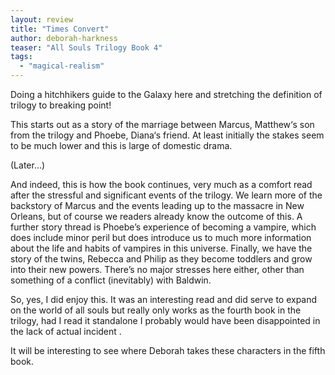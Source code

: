 ```yaml
---
layout: review
title: "Times Convert"
author: deborah-harkness
teaser: "All Souls Trilogy Book 4"
tags:
  - "magical-realism"
---
```


Doing a hitchhikers guide to the Galaxy here and stretching the definition of
trilogy to breaking point!

This starts out as a story of the marriage between Marcus, Matthew‘s son from
the trilogy and Phoebe, Diana‘s friend. At least initially the stakes seem to
be much lower and this is large of domestic drama.

(Later...)

And indeed, this is how the book continues, very much as a comfort read
after the stressful and significant events of the trilogy. We learn more of the
backstory of Marcus and the events leading up to the massacre in New Orleans,
but of course we readers already know the outcome of this. A further story
thread is Phoebe’s experience of becoming a vampire, which does include minor
peril but does introduce us to much more information about the life and habits
of vampires in this universe. Finally, we have the story of the twins, Rebecca
and Philip as they become toddlers and grow into their new powers. There’s no
major stresses here either, other than something of a conflict (inevitably)
with Baldwin.

So, yes, I did enjoy this. It was an interesting read and did serve to expand
on the world of all souls but really only works as the fourth book in the
trilogy, had I read it standalone I probably would have been disappointed in
the lack of actual incident .

It will be interesting to see where Deborah takes these characters in the fifth book. 


